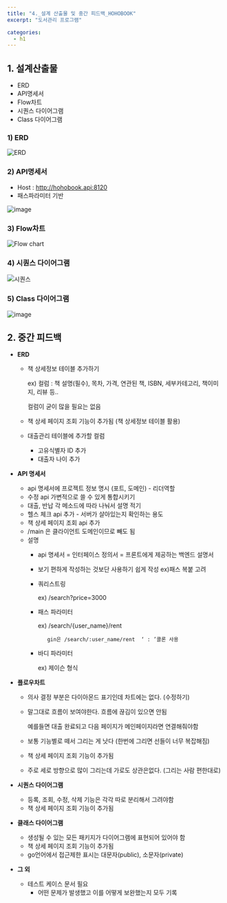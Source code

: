 ```yaml
---
title: "4._설계 산출물 및 중간 피드백_HOHOBOOK"
excerpt: "도서관리 프로그램"

categories:
  - h1
---
```


## 1. 설계산출물

  - ERD
  - API명세서
  - Flow차트
  - 시퀀스 다이어그램
  - Class 다이어그램
    
  ### 1) ERD
![ERD](https://github.com/team-homies/team-homies.github.io/assets/149450594/7d294254-9f2f-4e62-b227-7a5656a67181)

  ### 2) API명세서
-  Host : http://hohobook.api:8120
- 패스파라미터 기반

![image](https://github.com/team-homies/team-homies.github.io/assets/149450594/8a269334-f18f-47ca-84c0-f13099bb60e8)

  ### 3) Flow차트
![Flow chart](https://github.com/team-homies/team-homies.github.io/assets/149450594/f800f218-17a4-4f5d-b5d5-cefd34382186)

  ### 4) 시퀀스 다이어그램
![시퀀스](https://github.com/team-homies/team-homies.github.io/assets/149450594/bcab6592-e62f-4057-9eb1-41a04b3b7b9a)

  ### 5) Class 다이어그램
![image](https://github.com/team-homies/team-homies.github.io/assets/149450594/b5cb6eb9-68fb-4de0-be85-a925443c423b)

## 2. 중간 피드백

- **ERD**
    - 책 상세정보 테이블 추가하기
        
        ex) 컬럼 : 책 설명(필수), 목차, 가격, 연관된 책, ISBN, 세부카테고리, 책이미지, 리뷰 등..
        
        컬럼이 굳이 많을 필요는 없음
        
    - 책 상세 페이지 조회 기능이 추가됨 (책  상세정보 테이블 활용)
    - 대출관리 테이블에 추가할 컬럼
        - 고유식별자 ID 추가
        - 대출자 나이 추가
- **API 명세서**
    - api 명세서에 프로젝트 정보 명시 (포트, 도메인) - 리더역할
    - 수정 api 가변적으로 쓸 수 있게 통합시키기
    - 대출, 반납 각 메소드에 따라 나눠서 설명 적기
    - 헬스 체크 api 추가 - 서버가 살아있는지 확인하는 용도
    - 책 상세 페이지 조회 api 추가
    - /main 은 클라이언트 도메인이므로 빼도 됨
    - 설명
        - api 명세서 = 인터페이스 정의서 = 프론트에게 제공하는 백엔드 설명서
        - 보기 편하게 작성하는 것보단 사용하기 쉽게 작성 ex)패스 복붙 고려
        - 쿼리스트링
            
            ex) /search?price=3000
            
        - 패스 파라미터
            
            ex) /search/{user_name}/rent  
            
                 gin은 /search/:user_name/rent  ‘ : ’콜론 사용
            
        - 바디 파라미터
            
            ex) 제이슨 형식
            
- **플로우차트**
    - 의사 결정 부분은 다이아몬드 표기인데 차트에는 없다. (수정하기)
    - 말그대로 흐름이 보여야한다. 흐름에 끊김이 있으면 안됨
        
        예를들면 대출 완료되고 다음 페이지가 메인페이지라면 연결해줘야함
        
    - 보통 기능별로 떼서 그리는 게 낫다 (한번에 그리면 선들이 너무 복잡해짐)
    - 책 상세 페이지 조회 기능이 추가됨
    - 주로 세로 방향으로 많이 그리는데 가로도 상관은없다. (그리는 사람 편한대로)
- **시퀀스 다이어그램**
    - 등록, 조회, 수정, 삭제 기능은 각각 따로 분리해서 그려야함
    - 책 상세 페이지 조회 기능이 추가됨
- **클래스 다이어그램**
    - 생성될 수 있는 모든 패키지가 다이어그램에 표현되어 있어야 함
    - 책 상세 페이지 조회 기능이 추가됨
    - go언어에서 접근제한 표시는 대문자(public), 소문자(private)
- **그 외**
    - 테스트 케이스 문서 필요
        - 어떤 문제가 발생했고 이를 어떻게 보완했는지 모두 기록